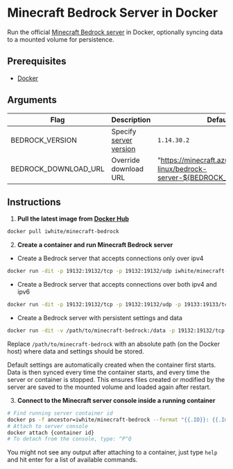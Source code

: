 # Minecraft Bedrock Server in Docker

Run the official [Minecraft Bedrock server](https://www.minecraft.net/en-us/download/server/bedrock/) in Docker, optionally syncing data to a mounted volume for persistence.


## Prerequisites

- [Docker](https://www.docker.com/get-started)


## Arguments

| Flag | Description | Default |
| ---- | ----------- | ------- |
| BEDROCK_VERSION | Specify [server version](https://minecraft.gamepedia.com/Bedrock_Dedicated_Server#History) | `1.14.30.2` |
| BEDROCK_DOWNLOAD_URL | Override download URL | "https://minecraft.azureedge.net/bin-linux/bedrock-server-${BEDROCK_VERSION}.zip" |


## Instructions

1. **Pull the latest image from [Docker Hub](https://hub.docker.com/r/iwhite/minecraft-bedrock)**

```bash
docker pull iwhite/minecraft-bedrock
```


2. **Create a container and run Minecraft Bedrock server**

* Create a Bedrock server that accepts connections only over ipv4

```bash
docker run -dit -p 19132:19132/tcp -p 19132:19132/udp iwhite/minecraft-bedrock
```

* Create a Bedrock server that accepts connections over both ipv4 and ipv6

```bash
docker run -dit -p 19132:19132/tcp -p 19132:19132/udp -p 19133:19133/tcp -p 19133:19133/udp iwhite/minecraft-bedrock
```

* Create a Bedrock server with persistent settings and data

```bash
docker run -dit -v /path/to/minecraft-bedrock:/data -p 19132:19132/tcp -p 19132:19132/udp iwhite/minecraft-bedrock
```

Replace `/path/to/minecraft-bedrock` with an absolute path (on the Docker host) where data and settings should be stored.

Default settings are automatically created when the container first starts.
Data is then synced every time the container starts, and every time the server or container is stopped.
This ensures files created or modified by the server are saved to the mounted volume and loaded again after restart.


3. **Connect to the Minecraft server console inside a running container**

```bash
# Find running server container id
docker ps -f ancestor=iwhite/minecraft-bedrock --format "{{.ID}}: {{.Image}} {{.Status}}"
# Attach to server console
docker attach {container id}
# To detach from the console, type: ^P^Q
```

You might not see any output after attaching to a container, just type `help` and hit enter for a list of available commands.
